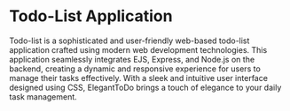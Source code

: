 <h1>Todo-List Application</h1>
<p>Todo-list is a sophisticated and user-friendly web-based todo-list application crafted using modern web development technologies. This application seamlessly integrates EJS, Express, and Node.js on the backend, creating a dynamic and responsive experience for users to manage their tasks effectively. With a sleek and intuitive user interface designed using CSS, ElegantToDo brings a touch of elegance to your daily task management.</p>
